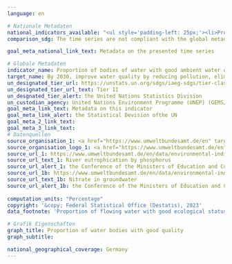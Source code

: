 ```yaml
---
language: en    

# Nationale Metadaten    
national_indicators_available: "<ul style='padding-left: 25px;'><li>Proportion of flowing water with good ecological status for total phosphorous</li> <li> Proportion of groundwater mesuring points below the threshold value for nitrate</li></ul>"    
comparison_sdg: The time series are not compliant with the global metadata, but provides additional information.    

goal_meta_national_link_text: Metadata on the presented time series    

# Globale Metadaten    
indicator_name: Proportion of bodies of water with good ambient water quality    
target_name: By 2030, improve water quality by reducing pollution, eliminating dumping and minimizing release of hazardous chemicals and materials, halving the proportion of untreated wastewater and substantially increasing recycling and safe reuse globally    
un_designated_tier_url: https://unstats.un.org/sdgs/iaeg-sdgs/tier-classification/    
un_designated_tier_url_text: Tier II    
un_desgnated_tier_alert: the United Nations Statistics Division    
un_custodian_agency: United Nations Environment Programme (UNEP) (GEMS/Water)    
goal_meta_link_text: Metadata on this indicator    
goal_meta_link_alert: the Statistical Devision ofthe UN    
goal_meta_2_link_text:     
goal_meta_3_link_text:         
# Datenquellen
source_organisation_1: <a href="https://www.umweltbundesamt.de/en" target="_blank" onclick="return confirm_alert('the Conference of the Ministers of Education and Cultural Affairs','En');"> German Environment Agency </a>
source_organisation_logo_1: <a href="https://www.umweltbundesamt.de/en" target="_blank" onclick="return confirm_alert('the Conference of the Ministers of Education and Cultural Affairs','En');"><img src="https://g205sdgs.github.io/sdg-indicators/public/OrgImgEn/uba.png" alt="Logo uba" style="height:60px; width:148px"/></a>
source_url_1: https://www.umweltbundesamt.de/en/data/environmental-indicators/indicator-river-eutrophication-phosphorus
source_url_text_1: River eutrophication by phosphorus
source_url_alert_1: the Conference of the Ministers of Education and Cultural Affairs
source_url_1b: https://www.umweltbundesamt.de/en/data/environmental-indicators/indicator-nitrate-in-groundwater
source_url_text_1b: Nitrate in groundwater
source_url_alert_1b: the Conference of the Ministers of Education and Cultural Affairs
    
computation_units: "Percentage"    
copyright: '&copy; Federal Statistical Office (Destatis), 2023'    
data_footnote: 'Proportion of flowing water with good ecological status for total phosphorous: 2010 to 2020 revised data.'    

# Grafik Eigenschaften    
graph_title: Proportion of water bodies with good quality
graph_subtitle:     

national_geographical_coverage: Germany    
---
```


<span></span>